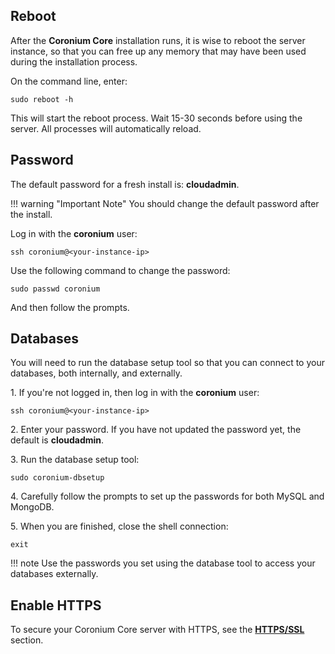 ## Reboot

After the __Coronium Core__ installation runs, it is wise to reboot the server instance, so that you can free up any memory that may have been used during the installation process.

On the command line, enter:

```
sudo reboot -h
```

This will start the reboot process. Wait 15-30 seconds before using the server. All processes will automatically reload.

## Password

The default password for a fresh install is: __cloudadmin__.

!!! warning "Important Note"
    You should change the default password after the install.
    
Log in with the __coronium__ user:

```
ssh coronium@<your-instance-ip>
```

Use the following command to change the password:

```
sudo passwd coronium
```

And then follow the prompts.

## Databases

You will need to run the database setup tool so that you can connect to your databases, both internally, and externally.

1\. If you're not logged in, then log in with the __coronium__ user:

```
ssh coronium@<your-instance-ip>
```

2\. Enter your password. If you have not updated the password yet, the default is __cloudadmin__.

3\. Run the database setup tool:

```
sudo coronium-dbsetup
```

4\. Carefully follow the prompts to set up the passwords for both MySQL and MongoDB.

5\. When you are finished, close the shell connection:

```
exit
```

!!! note
    Use the passwords you set using the database tool to access your databases externally.

## Enable HTTPS

To secure your Coronium Core server with HTTPS, see the __[HTTPS/SSL](/ssl)__ section.
